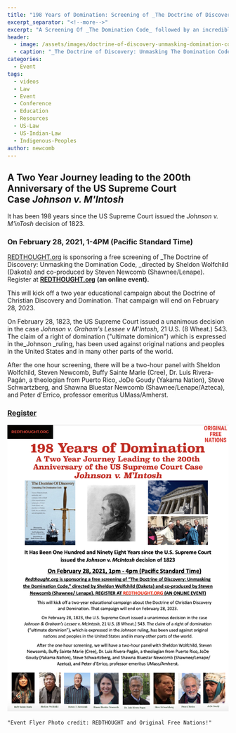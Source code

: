 ```yaml
---
title: "198 Years of Domination: Screening of _The Doctrine of Discovery: Unmasking the Domination Code_ with Panel"
excerpt_separator: "<!--more-->"
excerpt: "A Screening Of _The Domination Code_ followed by an incredible panel discussion with Sheldon Wolfchild (Dakota), Steven Newcomb (Shawnee/Lenape), Buffy Sainte Marie (Cree), Dr. Luis Rivera-Pagán, JoDe Goudy (Yakama Nation), Steve Schwartzberg, Shawna Bluestar Newcomb (Shawnee/Lenape/Azteca), and Peter d'Errico"
header:
  - image: /assets/images/doctrine-of-discovery-unmasking-domination-code.jpg
  - caption: "_The Doctrine of Discovery: Unmasking The Domination Code_ directed by Sheldon Wolfchild and co-produced by Steven T. Newcomb"
categories:
  - Event
tags:
  - videos
  - Law
  - Event
  - Conference
  - Education
  - Resources
  - US-Law
  - US-Indian-Law
  - Indigenous-Peoples
author: newcomb  
---
```

## **A Two Year Journey leading to the 200th Anniversary of the US Supreme Court Case _Johnson v. M'Intosh_**

It has been 198 years since the US Supreme Court issued the _Johnson v. M'inTosh_ decision of 1823.

### On **February 28, 2021, 1-4PM (Pacific Standard Time)**

[REDTHOUGHT.org](http://Redthought.org) is sponsoring a free screening of _The Doctrine of Discovery: Unmasking the Domination Code, _directed by Sheldon Wolfchild (Dakota) and co-produced by Steven Newcomb (Shawnee/Lenape). Register at **[REDTHOUGHT.org](http://Redthought.org)** **(an online event).**

This will kick off a two year educational campaign about the Doctrine of Christian Discovery and Domination. That campaign will end on February 28, 2023.

On February 28, 1823, the US Supreme Court issued a unanimous decision in the case _Johnson v. Graham's Lessee v M'Intosh_, 21 U.S. (8 Wheat.) 543\. The claim of a right of domination ("ultimate dominion") which is expressed in the_Johnson _ruling, has been used against original nations and peoples in the United States and in many other parts of the world.

After the one hour screening, there will be a two-hour panel with Sheldon Wolfchild, Steven Newcomb, Buffy Sainte Marie (Cree), Dr. Luis Rivera-Pagán, a theologian from Puerto Rico, JoDe Goudy (Yakama Nation), Steve Schwartzberg, and Shawna Bluestar Newcomb (Shawnee/Lenape/Azteca), and Peter d'Errico, professor emeritus UMass/Amherst.

### [Register](https://redthought.org/)

!["Event Flyer Photo credit: REDTHOUGHT and Original Free Nations!"](/assets/images/198-years-domination-domination-code.png)
```
"Event Flyer Photo credit: REDTHOUGHT and Original Free Nations!"
```
